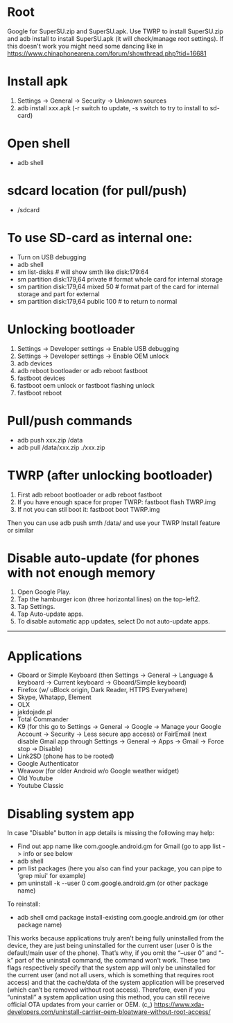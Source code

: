 # Root

Google for SuperSU.zip and SuperSU.apk. Use TWRP to install SuperSU.zip
and adb install to install SuperSU.apk (it will check/manage root settings).
If this doesn't work you might need some dancing like in
https://www.chinaphonearena.com/forum/showthread.php?tid=16681

# Install apk

1. Settings -> General -> Security -> Unknown sources
2. adb install xxx.apk (-r switch to update, -s switch to try to install to sd-card)

# Open shell

* adb shell

# sdcard location (for pull/push)

* /sdcard

# To use SD-card as internal one:

  * Turn on USB debugging
  * adb shell
  * sm list-disks # will show smth like disk:179:64
  * sm partition disk:179,64 private # format whole card for internal storage
  * sm partition disk:179,64 mixed 50 # format part of the card for internal storage and part for external
  * sm partition disk:179,64 public 100 # to return to normal

# Unlocking bootloader

1. Settings -> Developer settings -> Enable USB debugging
2. Settings -> Developer settings -> Enable OEM unlock
3. adb devices
3. adb reboot bootloader or adb reboot fastboot
4. fastboot devices
5. fastboot oem unlock or fastboot flashing unlock
6. fastboot reboot

# Pull/push commands

* adb push xxx.zip /data
* adb pull /data/xxx.zip ./xxx.zip

# TWRP (after unlocking bootloader)

1. First adb reboot bootloader or adb reboot fastboot
2. If you have enough space for proper TWRP: fastboot flash TWRP.img
3. If not you can stil boot it: fastboot boot TWRP.img

Then you can use adb push smth /data/ and use your TWRP Install feature or similar

# Disable auto-update (for phones with not enough memory

1. Open Google Play.
2. Tap the hamburger icon (three horizontal lines) on the top-left2.
3. Tap Settings.
4. Tap Auto-update apps.
5. To disable automatic app updates, select Do not auto-update apps.

---

# Applications

 * Gboard or Simple Keyboard (then Settings -> General -> Language & keyboard -> Current keyboard -> Gboard/Simple keyboard)
 * Firefox (w/ uBlock origin, Dark Reader, HTTPS Everywhere)
 * Skype, Whatapp, Element
 * OLX
 * jakdojade.pl
 * Total Commander
 * K9 (for this go to Settings -> General -> Google -> Manage your Google Account -> Security -> Less secure app access) or FairEmail (next disable Gmail app through Settings -> General -> Apps -> Gmail -> Force stop -> Disable)
 * Link2SD (phone has to be rooted)
 * Google Authenticator
 * Weawow (for older Android w/o Google weather widget)
 * Old Youtube
 * Youtube Classic

#  Disabling system app

In case "Disable" button in app details is missing the following may help:

* Find out app name like com.google.android.gm for Gmail (go to app list -> info or see below
* adb shell
* pm list packages (here you also can find your package, you can pipe to 'grep miui' for example)
* pm uninstall -k --user 0 com.google.android.gm (or other package name)

To reinstall:

* adb shell cmd package install-existing com.google.android.gm (or other package name)

This works because applications truly aren’t being fully uninstalled from the device, they are just being uninstalled for the current user (user 0 is the default/main user of the phone). That’s why, if you omit the “–user 0” and “-k” part of the uninstall command, the command won’t work. These two flags respectively specify that the system app will only be uninstalled for the current user (and not all users, which is something that requires root access) and that the cache/data of the system application will be preserved (which can’t be removed without root access). Therefore, even if you “uninstall” a system application using this method, you can still receive official OTA updates from your carrier or OEM. (c_) https://www.xda-developers.com/uninstall-carrier-oem-bloatware-without-root-access/
